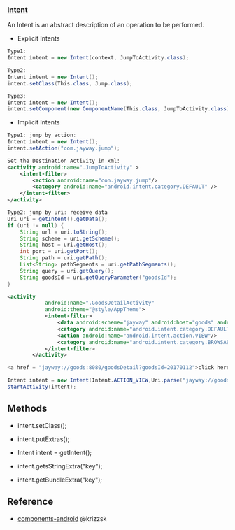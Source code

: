 
### [Intent](https://developer.android.com/reference/android/content/Intent)
 An Intent is an abstract description of an operation to be performed.
-  Explicit Intents
```java
Type1:  
Intent intent = new Intent(context, JumpToActivity.class);

Type2:
Intent intent = new Intent();
intent.setClass(This.class, Jump.class);

Type3:
Intent intent = new Intent();
intent.setComponent(new ComponentName(This.class, JumpToActivity.class));
```
- Implicit Intents
```java
Type1: jump by action:
Intent intent = new Intent();
intent.setAction("com.jayway.jump");
```

```xml
Set the Destination Activity in xml:
<activity android:name=".JumpToActivity" >  
    <intent-filter>  
        <action android:name="con.jayway.jump"/>  
        <category android:name="android.intent.category.DEFAULT" />  
    </intent-filter>  
</activity>

```
```java
Type2: jump by uri: receive data
Uri uri = getIntent().getData();
if (uri != null) {
    String url = uri.toString();
    String scheme = uri.getScheme();
    String host = uri.getHost();
    int port = uri.getPort();
    String path = uri.getPath();
    List<String> pathSegments = uri.getPathSegments();
    String query = uri.getQuery();
    String goodsId = uri.getQueryParameter("goodsId");
}
```
```xml
<activity
            android:name=".GoodsDetailActivity"
            android:theme="@style/AppTheme">
            <intent-filter>
                <data android:scheme="jayway" android:host="goods" android:path="/goodsDetail" android:port="8080"/>
                <category android:name="android.intent.category.DEFAULT"/>
                <action android:name="android.intent.action.VIEW"/>
                <category android:name="android.intent.category.BROWSABLE"/>
            </intent-filter>
        </activity>
```

```java
<a href = "jayway://goods:8080/goodsDetail?goodsId=20170112">click here</a>

Intent intent = new Intent(Intent.ACTION_VIEW,Uri.parse("jayway://goods:8080/goodsDetail?goodsId=20170112")); 
startActivity(intent);
```
 
 ## Methods
 - intent.setClass();
 - intent.putExtras();
 

 - Intent intent =  getIntent();
 - intent.getsStringExtra("key");
 - intent.getBundleExtra("key");


## Reference
- [components-android](https://github.com/krizzsk/HackersCave4StaticAndroidSec/blob/main/Basic%20Android/components-android.md)  @krizzsk
